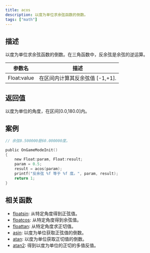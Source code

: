 ```yaml
---
title: acos
description: 以度为单位求余弦函数的倒数。
tags: ["math"]
---
```


<LowercaseNote />

## 描述

以度为单位求余弦函数的倒数。在三角函数中，反余弦是余弦的逆运算。

| 参数名      | 描述                            |
| ----------- | ------------------------------- |
| Float:value | 在区间内计算其反余弦值 [-1,+1]. |

## 返回值

以度为单位的角度，在区间[0.0,180.0]内。

## 案例

```c
// 余弦0.500000是60.000000度。

public OnGameModeInit()
{
    new Float:param, Float:result;
    param = 0.5;
    result = acos(param);
    printf("反余弦 %f 等于 %f 度。", param, result);
    return 1;
}
```

## 相关函数

- [floatsin](floatsin): 从特定角度得到正弦值。
- [floatcos](floatcos): 从特定角度得到余弦值。
- [floattan](floattan): 从特定角度求正切值。
- [asin](asin): 以度为单位获取正弦值的倒数。
- [atan](atan): 以度为单位获取正切值的倒数。
- [atan2](atan2): 得到以度为单位的正切的多值反值。
